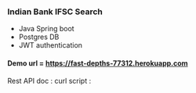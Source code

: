 ### Indian Bank IFSC Search
 - Java Spring boot
 - Postgres DB
 - JWT authentication
#### Demo url = https://fast-depths-77312.herokuapp.com

Rest API doc : 
curl script : 

